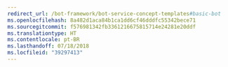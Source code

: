 ```yaml
---
redirect_url: /bot-framework/bot-service-concept-templates#basic-bot
ms.openlocfilehash: 8a482d1aca84b1ca1dd6cf46dddfc55342bece71
ms.sourcegitcommit: f576981342fb3361216675815714e24281e20ddf
ms.translationtype: HT
ms.contentlocale: pt-BR
ms.lasthandoff: 07/18/2018
ms.locfileid: "39297413"
---
```

